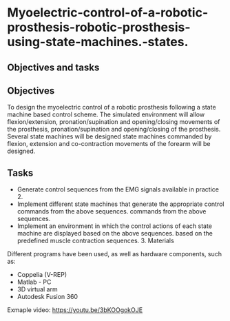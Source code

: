 # Myoelectric-control-of-a-robotic-prosthesis-robotic-prosthesis-using-state-machines.-states.

## Objectives and tasks
## Objectives

To design the myoelectric control of a robotic prosthesis following a state machine based control scheme. The simulated environment will allow flexion/extension, pronation/supination and opening/closing movements of the prosthesis,  pronation/supination and opening/closing of the prosthesis. Several state machines will be designed  state machines commanded by flexion, extension and co-contraction movements of the forearm will be designed. 

## Tasks 
  - Generate control sequences from the EMG signals available in practice 2.  
  - Implement different state machines that generate the appropriate control commands from the above sequences.  commands from the above sequences. 
  - Implement an environment in which the control actions of each state machine are displayed based on the above sequences.  based on the predefined muscle contraction       sequences. 3. Materials  


Different programs have been used, as well as hardware components, such as:  
  - Coppelia (V-REP) 
  - Matlab - PC 
  - 3D virtual arm 
  - Autodesk Fusion 360 


Exmaple video: https://youtu.be/3bKOOgokOJE

